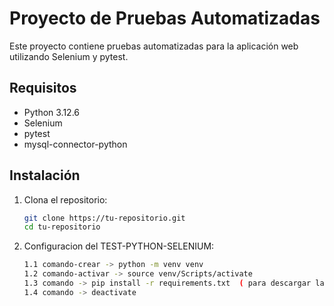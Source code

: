 # Proyecto de Pruebas Automatizadas

Este proyecto contiene pruebas automatizadas para la aplicación web utilizando Selenium y pytest.

## Requisitos

- Python 3.12.6
- Selenium
- pytest
- mysql-connector-python

## Instalación

1. Clona el repositorio:
   ```bash
   git clone https://tu-repositorio.git
   cd tu-repositorio

2. Configuracion del TEST-PYTHON-SELENIUM:
   ```bash
   1.1 comando-crear -> python -m venv venv
   1.2 comando-activar -> source venv/Scripts/activate
   1.3 comando -> pip install -r requirements.txt  ( para descargar las librerias Instalas de Python)
   1.4 comando -> deactivate
